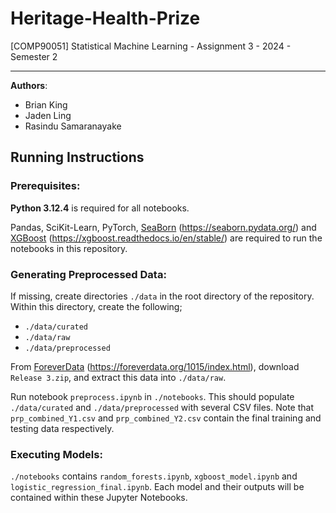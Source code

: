 # **Heritage-Health-Prize**
[COMP90051] Statistical Machine Learning - Assignment 3 - 2024 - Semester 2 
_____________________________

**Authors**: 
- Brian King 
- Jaden Ling
- Rasindu Samaranayake

## Running Instructions

### Prerequisites: 
**Python 3.12.4** is required for all notebooks.

Pandas, SciKit-Learn, PyTorch, [SeaBorn](https://seaborn.pydata.org/) (https://seaborn.pydata.org/) and [XGBoost](https://xgboost.readthedocs.io/en/stable/) (https://xgboost.readthedocs.io/en/stable/) are required to run the notebooks in this repository.

### Generating Preprocessed Data:
If missing, create directories `./data` in the root directory of the repository. Within this directory, create the following; 
- `./data/curated`
- `./data/raw`
- `./data/preprocessed`

From [ForeverData](https://foreverdata.org/1015/index.html) (https://foreverdata.org/1015/index.html), download `Release 3.zip`, and extract this data into `./data/raw`.

Run notebook `preprocess.ipynb` in `./notebooks`. This should populate `./data/curated` and `./data/preprocessed` with several CSV files. Note that `prp_combined_Y1.csv` and `prp_combined_Y2.csv` contain the final training and testing data respectively.

### Executing Models:
`./notebooks` contains `random_forests.ipynb`, `xgboost_model.ipynb` and `logistic_regression_final.ipynb`. Each model and their outputs will be contained within these Jupyter Notebooks. 

